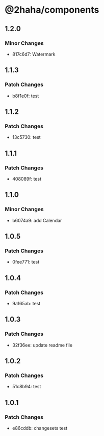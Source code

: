 # @2haha/components

## 1.2.0

### Minor Changes

- 817c6d7: Watermark

## 1.1.3

### Patch Changes

- b8f1e0f: test

## 1.1.2

### Patch Changes

- 13c5730: test

## 1.1.1

### Patch Changes

- 408089f: test

## 1.1.0

### Minor Changes

- b6074a9: add Calendar

## 1.0.5

### Patch Changes

- 0fee771: test

## 1.0.4

### Patch Changes

- 9a165ab: test

## 1.0.3

### Patch Changes

- 32f36ee: update readme file

## 1.0.2

### Patch Changes

- 51c8b94: test

## 1.0.1

### Patch Changes

- e86cddb: changesets test
